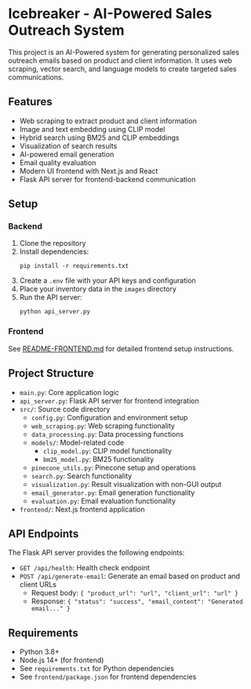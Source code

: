 # Icebreaker - AI-Powered Sales Outreach System

This project is an AI-Powered system for generating personalized sales outreach emails based on product and client information. It uses web scraping, vector search, and language models to create targeted sales communications.

## Features

- Web scraping to extract product and client information
- Image and text embedding using CLIP model
- Hybrid search using BM25 and CLIP embeddings
- Visualization of search results
- AI-powered email generation
- Email quality evaluation
- Modern UI frontend with Next.js and React
- Flask API server for frontend-backend communication

## Setup

### Backend

1. Clone the repository
2. Install dependencies:
   ```
   pip install -r requirements.txt
   ```
3. Create a `.env` file with your API keys and configuration
4. Place your inventory data in the `images` directory
5. Run the API server:
   ```
   python api_server.py
   ```

### Frontend

See [README-FRONTEND.md](README-FRONTEND.md) for detailed frontend setup instructions.

## Project Structure

- `main.py`: Core application logic
- `api_server.py`: Flask API server for frontend integration
- `src/`: Source code directory
  - `config.py`: Configuration and environment setup
  - `web_scraping.py`: Web scraping functionality
  - `data_processing.py`: Data processing functions
  - `models/`: Model-related code
    - `clip_model.py`: CLIP model functionality
    - `bm25_model.py`: BM25 functionality
  - `pinecone_utils.py`: Pinecone setup and operations
  - `search.py`: Search functionality
  - `visualization.py`: Result visualization with non-GUI output
  - `email_generator.py`: Email generation functionality
  - `evaluation.py`: Email evaluation functionality
- `frontend/`: Next.js frontend application

## API Endpoints

The Flask API server provides the following endpoints:

- `GET /api/health`: Health check endpoint
- `POST /api/generate-email`: Generate an email based on product and client URLs
  - Request body: `{ "product_url": "url", "client_url": "url" }`
  - Response: `{ "status": "success", "email_content": "Generated email..." }`

## Requirements

- Python 3.8+
- Node.js 14+ (for frontend)
- See `requirements.txt` for Python dependencies
- See `frontend/package.json` for frontend dependencies 